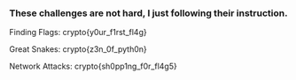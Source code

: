 ### These challenges are not hard, I just following their instruction.

Finding Flags: 
crypto{y0ur_f1rst_fl4g}

Great Snakes: 
crypto{z3n_0f_pyth0n}

Network Attacks: 
crypto{sh0pp1ng_f0r_fl4g5}
